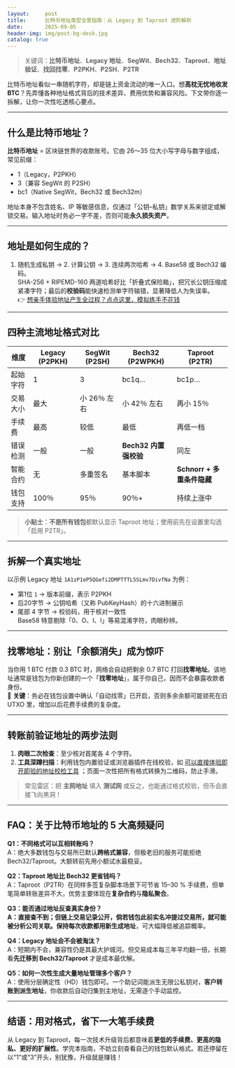 ```yaml
---
layout:     post
title:      比特币地址类型全景指南：从 Legacy 到 Taproot 进阶解析
date:       2025-09-05
header-img: img/post-bg-desk.jpg
catalog: true
---
```


> 关键词：**比特币地址**、**Legacy 地址**、**SegWit**、**Bech32**、**Taproot**、**地址验证**、**找回找零**、**P2PKH**、**P2SH**、**P2TR**

比特币地址看似一串随机字符，却是链上资金流动的唯一入口。想**高枕无忧地收发 BTC**？先弄懂各种地址格式背后的技术差异、费用优势和兼容风险。下文带你逐一拆解，让你一次性吃透核心要点。

---

## 什么是比特币地址？  
**比特币地址** = 区块链世界的收款账号。它由 26～35 位大小写字母与数字组成，常见前缀：

- 1（Legacy，P2PKH）  
- 3（兼容 SegWit 的 P2SH）  
- bc1（Native SegWit，Bech32 或 Bech32m）  

地址本身不包含姓名、IP 等敏感信息，仅通过「公钥–私钥」数学关系来锁定或解锁交易。输入地址时务必一字不差，否则可能**永久损失资产**。

---

## 地址是如何生成的？  
1. 随机生成私钥 → 2. 计算公钥 → 3. 连续两次哈希 → 4. Base58 或 Bech32 编码。  
SHA-256 + RIPEMD-160 两道哈希好比「折叠式保险箱」，把冗长公钥压缩成紧凑字符；最后的**校验码**能快速检测单字符输错，显著降低人为失误率。  
👉 [想亲手体验地址产生全过程？点点这里，模拟练手不花钱](https://okxdog.com/)

---

## 四种主流地址格式对比

| 维度 | Legacy (P2PKH) | SegWit (P2SH) | Bech32 (P2WPKH) | Taproot (P2TR) |
|---|---|---|---|---|
| 起始字符 | 1 | 3 | bc1q… | bc1p… |
| 交易大小 | 最大 | 小 26％ 左右 | 小 42％ 左右 | 再小 15％ |
| 手续费 | 最高 | 较低 | 最低 | 再低一档 |
| 错误检测 | 一般 | 一般 | **Bech32 内置强校验** | 同左 |
| 智能合约 | 无 | 多重签名 | 基本脚本 | **Schnorr + 多重条件隐藏** |
| 钱包支持 | 100％ | 95％ | 90％+ | 持续上涨中 |

> **小贴士**：**不是所有钱包**都默认显示 Taproot 地址；使用前先在设置里勾选「启用 P2TR」。

---

## 拆解一个真实地址  
以示例 Legacy 地址 `1A1zP1eP5QGefi2DMPTfTL5SLmv7DivfNa` 为例：  
- 第1位 `1` → 版本前缀，表示 P2PKH  
- 后20字节 → 公钥哈希（又称 PubKeyHash）的十六进制展示  
- 尾部 4 字节 → 校验码，用于核对一致性  
Base58 特意剔除「0、O、I、l」等易混淆字符，肉眼秒辨。

---

## 找零地址：别让「余额消失」成为惊吓  
当你用 1 BTC 付款 0.3 BTC 时，网络会自动把剩余 0.7 BTC 打回**找零地址**。该地址通常是钱包为你新创建的一个「**找零地址**」，属于你自己，因而不会暴露收款者身份。  
🔑 **关键**：务必在钱包设置中确认「自动找零」已开启，否则多余余额可能锁死在旧 UTXO 里，增加以后花费手续费的复杂度。

---

## 转账前验证地址的两步法则  
1. **肉眼二次检查**：至少核对首尾各 4 个字符。  
2. **工具深蹲扫描**：利用钱包内置验证或浏览器插件在线校验，如 [可以直接体验即开即验的地址校检工具](https://okxdog.com/) ；页面一次性把所有格式转换为二维码，防止手滑。  

> 常见雷区：把 **主网地址** 填入 **测试网** 或反之，也能通过格式校验，但币会直接飞向黑洞！

---

## FAQ：关于比特币地址的 5 大高频疑问

**Q1：不同格式可以互相转账吗？**  
A：绝大多数钱包与交易所已默认**跨格式兼容**，但极老旧的服务可能拒绝 Bech32/Taproot。大额转前先用小额试水最稳妥。

**Q2：Taproot 地址比 Bech32 更省钱吗？**  
A：Taproot（P2TR）在同样多签复杂脚本场景下可节省 15–30 % 手续费，但单笔简单转账差异不大，优势主要体现在**复杂合约**与**隐私聚合**。

**Q3：**能否通过地址反查真实身份？  
A：直接查不到；但链上交易记录公开，倘若钱包此前实名冲提过交易所，就可能被分析公司关联。保持每次收款都用**新生成地址**，可大幅降低被追踪概率。

**Q4：Legacy 地址会不会被淘汰？**  
A：短期内不会，兼容性仍是其最大护城河。但交易成本每三年平均翻一倍，长期看**先迁移到 Bech32/Taproot** 才是成本最优解。

**Q5：如何一次性生成大量地址管理多个客户？**  
A：使用分层确定性（HD）钱包即可。一个助记词能派生无限公私钥对，**客户转账到派生地址**，你收款后自动归集到主地址，无需逐个手动监控。

---

## 结语：用对格式，省下一大笔手续费  
从 Legacy 到 Taproot，每一次技术升级背后都意味着**更低的手续费、更高的隐私、更好的扩展性**。学完本指南，不妨立刻查看自己的钱包默认格式。若还停留在以“1”或“3”开头，别犹豫，升级就是赚钱！